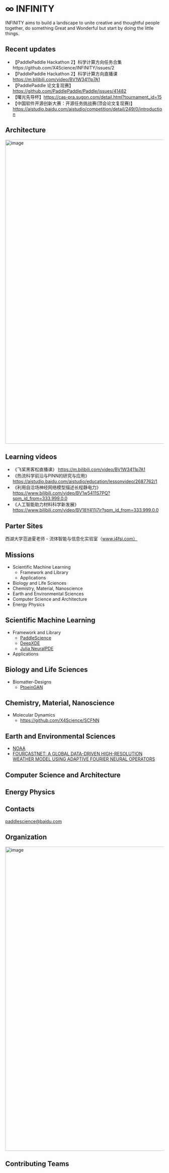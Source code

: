 # ∞ INFINITY 

INFINITY aims to build a landscape to unite creative and thoughtful people together, do something Great and Wonderful but start by doing the little things.

## Recent updates
- 【PaddlePaddle Hackathon 2】科学计算方向任务合集https://github.com/X4Science/INFINITY/issues/2
- 【PaddlePaddle Hackathon 2】科学计算方向直播课 https://m.bilibili.com/video/BV1W3411p7A1
- 【PaddlePaddle 论文复现赛】https://github.com/PaddlePaddle/Paddle/issues/41482
- 【曙光先导杯】https://cas-pra.sugon.com/detail.html?tournament_id=15
- 【中国软件开源创新大赛：开源任务挑战赛(顶会论文复现赛)】https://aistudio.baidu.com/aistudio/competition/detail/249/0/introduction


## Architecture
<img width="966" alt="image" src="https://github.com/X4Science/INFINITY/blob/main/Diagrams/X4Science.png">

## Learning videos
- 《飞桨黑客松直播课》  https://m.bilibili.com/video/BV1W3411p7A1
- 《热流科学前沿与PINN的研究与应用》https://aistudio.baidu.com/aistudio/education/lessonvideo/2687762/1
- 《利用自洽场神经网络模型描述长程静电力》https://www.bilibili.com/video/BV1w5411S7PQ?spm_id_from=333.999.0.0
- 《人工智能助力材料科学新发展》https://www.bilibili.com/video/BV18Y411j7ir?spm_id_from=333.999.0.0

## Parter Sites
西湖大学范迪夏老师 - 流体智能与信息化实验室（www.i4fsi.com）

## Missions
- Scientific Machine Learning
  - Framework and Library
  - Applications
- Biology and Life Sciences
- Chemistry, Material, Nanoscience
- Earth and Environmental Sciences
- Computer Science and Architecture
- Energy Physics

## Scientific Machine Learning
- Framework and Library
  - [PaddleScience](https://github.com/paddlepaddle/paddlescience)
  - [DeepXDE](https://deepxde.readthedocs.io/en/latest/)
  - [Julia NeuralPDE](https://github.com/SciML/NeuralPDE.jl)
- Applications 

## Biology and Life Sciences
- Biomatter-Designs
  - [PtoeinGAN](https://github.com/Biomatter-Designs/ProteinGAN)

## Chemistry, Material, Nanoscience
- Molecular Dynamics
  - https://github.com/X4Science/SCFNN

## Earth and Environmental Sciences
- [NOAA](https://www.star.nesdis.noaa.gov/star/)
- [FOURCASTNET: A GLOBAL DATA-DRIVEN HIGH-RESOLUTION WEATHER MODEL USING ADAPTIVE FOURIER NEURAL OPERATORS](https://arxiv.org/pdf/2202.11214.pdf)

## Computer Science and Architecture

## Energy Physics

## Contacts
paddlescience@baidu.com

## Organization
<img width="966" alt="image" src="https://github.com/X4Science/INFINITY/blob/main/Diagrams/X4Science%20Community%20Organization.png">

## Contributing Teams

